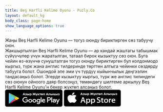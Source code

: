 ```yaml
---
title: Beş Harfli Kelime Oyunu - Puzly.Co
layout: default_kg
body_class: page-home
show_language_options: true
---
```


<section class="section download-section">
	<div class="container">
		<div class="section-content">
			<div class="section-title">
				Жаңы <span>Beş Harfli Kelime Oyunu</span> — тогуз оюнду бириктирген сөз табуучу оюн.
			</div>
			<div class="section-text">
				Жакшыртылган <span>Beş Harfli Kelime Oyunu</span> — ар кандай жаштагы табышмак сүйүүчүлөр үчүн жаратылган, татаал бирок кызыктуу сөз оюн. Буга чейин өз-өзүнчө сунушталган тогуз оюнду бириктирген бул колдонмодо кыргыз, түрк жана англис тилдеринде төрттөн алтыга чейинки сөздөрдү табууга болот. Ошондой эле эми үч түрдүү кыйынчылык деңгээлин тандасаңыз болот. Эгерде кызыктуу кыргыз, түрк же англис тилиндеги сөз оюнун ойноого даяр болсоңуз, төмөндөгү шилтеме аркылуу <span>Beş Harfli Kelime Oyunu</span>'н бекер жүктөп алсаңыз болот.
			</div>
			<div class="section-badge">
				<a href="https://play.google.com/store/apps/details?id=co.puzly.xhko" target="_blank"><img alt="Google Playден жүктөп алыңыз" id="gp-logo-img" width="188" height="56" src="/images/google-play-badge-kg.png" /></a>
				<a href="https://apps.apple.com/app/be%C5%9F-harfli-kelime-oyunu/id6596769905" target="_blank"><img alt="App Storeдон жүктөп алыңыз" id="as-logo-img" width="188" height="56" src="/images/app-store-badge-kg.png" /></a>
			</div>
		</div>
	</div>
</section>